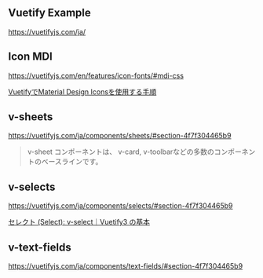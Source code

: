 Vuetify Example
---

https://vuetifyjs.com/ja/


## Icon MDI

https://vuetifyjs.com/en/features/icon-fonts/#mdi-css

[VuetifyでMaterial Design Iconsを使用する手順](https://zenn.dev/shachihoko/articles/44beb04a9ec02a)  


## v-sheets

https://vuetifyjs.com/ja/components/sheets/#section-4f7f304465b9

> v-sheet コンポーネントは、 v-card, v-toolbarなどの多数のコンポーネントのベースラインです。

## v-selects

https://vuetifyjs.com/ja/components/selects/#section-4f7f304465b9

[セレクト (Select): v-select｜Vuetify3 の基本](https://zenn.dev/bbled/books/vuetify3_book/viewer/sec2_3_selector)  

## v-text-fields

https://vuetifyjs.com/ja/components/text-fields/#section-4f7f304465b9

